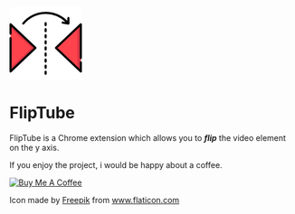 ![alt-text](img/reflektieren128.png "FlipTube Logo")

# FlipTube

FlipTube is a Chrome extension which allows you to **_flip_** the video element on the y axis.

If you enjoy the project, i would be happy about a coffee.

<a href="https://www.buymeacoffee.com/tjanik" target="_blank"><img height="36" src="https://cdn.buymeacoffee.com/buttons/default-blue.png" alt="Buy Me A Coffee" style="height: 51px !important;width: 217px !important;" ></a>


Icon made by [Freepik](https://www.flaticon.com/de/autoren/freepik) from www.flaticon.com
